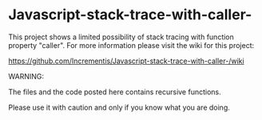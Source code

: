 # Javascript-stack-trace-with-caller-
This project shows a limited possibility of stack tracing with function property "caller".
For more information please visit the wiki for this project:

https://github.com/Incrementis/Javascript-stack-trace-with-caller-/wiki

WARNING: 

The files and the code posted here contains recursive functions.

Please use it with caution and only if you know what you are doing.
